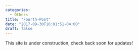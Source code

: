 ```yaml
---
categories:
  - Others
title: "Fourth-Post"
date: "2017-09-30T16:01:51-04:00"
draft: false
---
```

This site is under construction, check back soon for updates!
